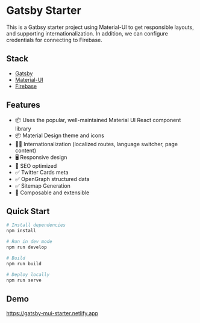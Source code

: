 # Gatsby Starter

This is a Gatbsy starter project using Material-UI to get responsible layouts, and supporting internationalization. In addition, we can configure credentials for connecting to Firebase.

## Stack

- [Gatsby](https://www.gatsbyjs.org/)
- [Material-UI](https://material-ui.com/)
- [Firebase](https://firebase.google.com/)

## Features

- 📦 Uses the popular, well-maintained Material UI React component library
- 📦 Material Design theme and icons
- 🏳‍🌈 Internationalization (localized routes, language switcher, page content)
- 🖥 Responsive design
- 🚀 SEO optimized
- ✅ Twitter Cards meta
- ✅ OpenGraph structured data
- ✅ Sitemap Generation
- 🧬 Composable and extensible

## Quick Start

```bash
# Install dependencies
npm install

# Run in dev mode
npm run develop

# Build
npm run build

# Deploy locally
npm run serve
```

## Demo

https://gatsby-mui-starter.netlify.app
